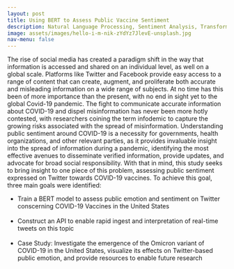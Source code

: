 ```yaml
---
layout: post
title: Using BERT to Assess Public Vaccine Sentiment 
description: Natural Language Processing, Sentiment Analysis, Transformer Models  
image: assets/images/hello-i-m-nik-zYdYz7JlevE-unsplash.jpg
nav-menu: false
---
```


The rise of social media has created a paradigm shift in the way that information is accessed and shared on an individual level, as well on a global scale. Platforms like Twitter and Facebook provide easy access to a range of content that can create, augment, and proliferate both accurate and misleading information on a wide range of subjects. At no time has this been of more importance than the present, with no end in sight yet to the global Covid-19 pandemic. The fight to communicate accurate information about COVID-19 and dispel misinformation has never been more hotly contested, with researchers coining the term infodemic to capture the growing risks associated with the spread of misinformation. Understanding public sentiment around COVID-19 is a necessity for governments, health organizations, and other relevant parties, as it provides invaluable insight into the spread of information during a pandemic, identifying the most effective avenues to disseminate verified information, provide updates, and advocate for broad social responsibility. With that in mind, this study seeks to bring insight to one piece of this problem, assessing public sentiment expressed on Twitter towards COVID-19 vaccines. To achieve this goal, three main goals were identified:

<ul>
  <li>Train a BERT model to assess public emotion and sentiment on Twitter conscerning COVID-19 Vaccines in the United States</li><br>
  <li>Construct an API to enable rapid ingest and interpretation of real-time tweets on this topic</li><br>
  <li>Case Study: Investigate the emergence of the Omicron variant of COVID-19 in the United States, visualize its effects on Twitter-based public emotion, and provide resources to enable future research 
</li><br>
</ul>
